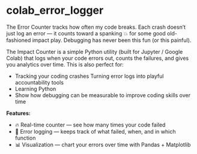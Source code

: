 # colab_error_logger
The Error Counter tracks how often my code breaks. Each crash doesn’t just log an error — it counts toward a spanking 💥 for some good old-fashioned impact play. Debugging has never been this fun (or this painful).

The Impact Counter is a simple Python utility (built for Jupyter / Google Colab) that logs when your code errors out, counts the failures, and gives you analytics over time. This is also perfect for:
- Tracking your coding crashes
 Turning error logs into playful accountability tools
- Learning Python
- Show how debugging can be measurable to improve coding skills over time

**Features:**
- 🔥 Real-time counter — see how many times your code failed
- 📝 Error logging — keeps track of what failed, when, and in which function
- 📊 Visualization — chart your errors over time with Pandas + Matplotlib
